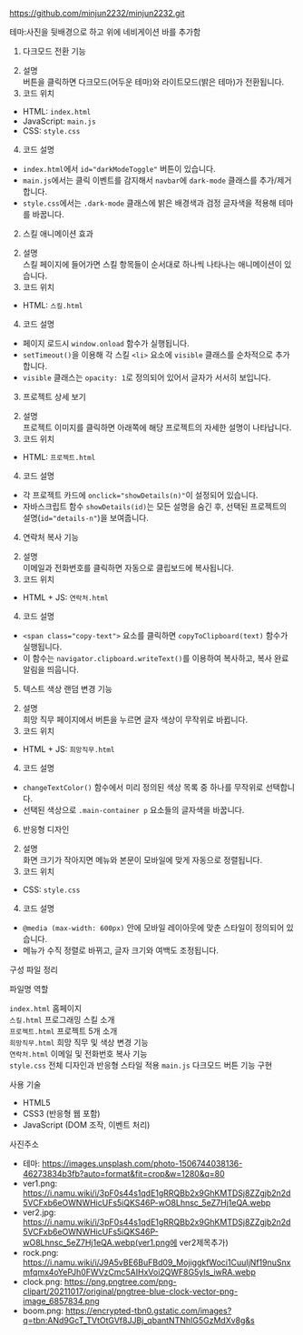 https://github.com/minjun2232/minjun2232.git

테마:사진을 뒷배경으로 하고 위에 네비게이션 바를 추가함

1. 다크모드 전환 기능
2) 설명  
버튼을 클릭하면 다크모드(어두운 테마)와 라이트모드(밝은 테마)가 전환됩니다.  
3) 코드 위치  
- HTML: `index.html`  
- JavaScript: `main.js`  
- CSS: `style.css`  
4) 코드 설명  
- `index.html`에서 `id="darkModeToggle"` 버튼이 있습니다.  
- `main.js`에서는 클릭 이벤트를 감지해서 `navbar`에 `dark-mode` 클래스를 추가/제거합니다.  
- `style.css`에서는 `.dark-mode` 클래스에 밝은 배경색과 검정 글자색을 적용해 테마를 바꿉니다.


2. 스킬 애니메이션 효과  
2) 설명  
스킬 페이지에 들어가면 스킬 항목들이 순서대로 하나씩 나타나는 애니메이션이 있습니다.  
3) 코드 위치  
- HTML: `스킬.html`  
4) 코드 설명  
- 페이지 로드시 `window.onload` 함수가 실행됩니다.  
- `setTimeout()`을 이용해 각 스킬 `<li>` 요소에 `visible` 클래스를 순차적으로 추가합니다.  
- `visible` 클래스는 `opacity: 1`로 정의되어 있어서 글자가 서서히 보입니다.


3. 프로젝트 상세 보기  
2) 설명  
프로젝트 이미지를 클릭하면 아래쪽에 해당 프로젝트의 자세한 설명이 나타납니다.  
3) 코드 위치  
- HTML: `프로젝트.html`  
4) 코드 설명  
- 각 프로젝트 카드에 `onclick="showDetails(n)"`이 설정되어 있습니다.  
- 자바스크립트 함수 `showDetails(id)`는 모든 설명을 숨긴 후, 선택된 프로젝트의 설명(`id="details-n"`)을 보여줍니다.


4. 연락처 복사 기능
2) 설명  
이메일과 전화번호를 클릭하면 자동으로 클립보드에 복사됩니다.  
3) 코드 위치  
- HTML + JS: `연락처.html`  
4) 코드 설명  
- `<span class="copy-text">` 요소를 클릭하면 `copyToClipboard(text)` 함수가 실행됩니다.  
- 이 함수는 `navigator.clipboard.writeText()`를 이용하여 복사하고, 복사 완료 알림을 띄웁니다.


5. 텍스트 색상 랜덤 변경 기능  
2) 설명  
희망 직무 페이지에서 버튼을 누르면 글자 색상이 무작위로 바뀝니다.  
3) 코드 위치  
- HTML + JS: `희망직무.html`  
4) 코드 설명  
- `changeTextColor()` 함수에서 미리 정의된 색상 목록 중 하나를 무작위로 선택합니다.  
- 선택된 색상으로 `.main-container p` 요소들의 글자색을 바꿉니다.


6. 반응형 디자인  
2) 설명  
화면 크기가 작아지면 메뉴와 본문이 모바일에 맞게 자동으로 정렬됩니다.  
3) 코드 위치  
- CSS: `style.css`  
4) 코드 설명  
- `@media (max-width: 600px)` 안에 모바일 레이아웃에 맞춘 스타일이 정의되어 있습니다.  
- 메뉴가 수직 정렬로 바뀌고, 글자 크기와 여백도 조정됩니다.


구성 파일 정리

파일명          역할                            

`index.html`    홈페이지                       
`스킬.html`     프로그래밍 스킬 소개            
`프로젝트.html` 프로젝트 5개 소개               
`희망직무.html` 희망 직무 및 색상 변경 기능     
`연락처.html`   이메일 및 전화번호 복사 기능    
`style.css`    전체 디자인과 반응형 스타일 적용
`main.js`      다크모드 버튼 기능 구현         


사용 기술

- HTML5  
- CSS3 (반응형 웹 포함)  
- JavaScript (DOM 조작, 이벤트 처리)

사진주소
- 테마: https://images.unsplash.com/photo-1506744038136-46273834b3fb?auto=format&fit=crop&w=1280&q=80
- ver1.png: https://i.namu.wiki/i/3pF0s44s1qdE1gRRQBb2x9GhKMTDSj8ZZgjb2n2d5VCFxb6eOWNWHicUFs5iQKS46P-wO8Lhnsc_5eZ7Hj1eQA.webp
- ver2.jpg: https://i.namu.wiki/i/3pF0s44s1qdE1gRRQBb2x9GhKMTDSj8ZZgjb2n2d5VCFxb6eOWNWHicUFs5iQKS46P-wO8Lhnsc_5eZ7Hj1eQA.webp(ver1.png에 ver2제목추가)
- rock.png: https://i.namu.wiki/i/J9A5vBE6BuFBd09_MojiggkfWoci1CuuIjNf19nuSnxmfqmx4oYePJh0FWVzCmc5AIHxVoi2QWF8G5yIs_iwRA.webp
- clock.png: https://png.pngtree.com/png-clipart/20211017/original/pngtree-blue-clock-vector-png-image_6857834.png
- boom.png: https://encrypted-tbn0.gstatic.com/images?q=tbn:ANd9GcT_TVtOtGVf8JJBj_qbantNTNhIG5GzMdXv8g&s

